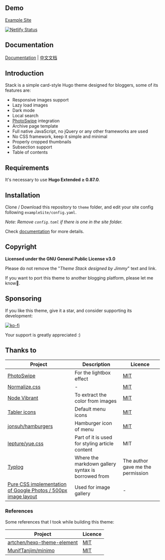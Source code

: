 ## Demo

[Example Site](https://theme-stack.jimmycai.com/)

[![Netlify Status](https://api.netlify.com/api/v1/badges/a2d2807a-a905-4bcb-97da-8da8d847da3d/deploy-status)](https://app.netlify.com/sites/hugo-theme-stack/deploys)

## Documentation

[Documentation](https://docs.stack.jimmycai.com/) | [中文文档](https://docs.stack.jimmycai.com/zh/)

## Introduction

Stack is a simple card-style Hugo theme designed for bloggers, some of its features are:

- Responsive images support
- Lazy load images
- Dark mode
- Local search
- [PhotoSwipe](https://photoswipe.com/) integration
- Archive page template
- Full native JavaScript, no jQuery or any other frameworks are used
- No CSS framework, keep it simple and minimal
- Properly cropped thumbnails
- Subsection support
- Table of contents

## Requirements

It's necessary to use **Hugo Extended ≥ 0.87.0**.

## Installation

Clone / Download this repository to `theme` folder, and edit your site config following `exampleSite/config.yaml`.

*Note: Remove `config.toml` if there is one in the site folder.*

Check [documentation](https://docs.stack.jimmycai.com/) for more details.

## Copyright

**Licensed under the GNU General Public License v3.0**

Please do not remove the "*Theme Stack designed by Jimmy*" text and link.

If you want to port this theme to another blogging platform, please let me know🙏.

## Sponsoring

If you like this theme, give it a star, and consider supporting its development:

[![ko-fi](https://www.ko-fi.com/img/githubbutton_sm.svg)](https://ko-fi.com/C0C530AXX)

Your support is greatly appreciated :)

## Thanks to

| Project | Description | Licence |
| ------- | ----------- | ------- |
| [PhotoSwipe](https://photoswipe.com/) | For the lightbox effect | [MIT](https://github.com/dimsemenov/PhotoSwipe/blob/master/LICENSE) |
| [Normalize.css](https://github.com/necolas/normalize.css) | - | [MIT](https://github.com/necolas/normalize.css/blob/master/LICENSE.md) |
| [Node Vibrant](https://github.com/Vibrant-Colors/node-vibrant) | To extract the color from images | [MIT](https://github.com/Vibrant-Colors/node-vibrant/blob/master/LICENSE.md)
| [Tabler icons](https://github.com/tabler/tabler-icons) | Default menu icons | [MIT](https://github.com/tabler/tabler-icons/blob/master/LICENSE) |
| [jonsuh/hamburgers](https://github.com/jonsuh/hamburgers) | Hamburger icon of menu | [MIT](https://github.com/jonsuh/hamburgers/blob/master/LICENSE) |
| [lepture/yue.css](https://github.com/lepture/yue.css) | Part of it is used for styling article content | MIT |
| [Typlog](https://typlog.com/) | Where the markdown gallery syntax is borrowed from | The author gave me the permission | 
| [Pure CSS implementation of Google Photos / 500px image layout](https://github.com/xieranmaya/blog/issues/6) | Used for image gallery | - |

### References

Some references that I took while building this theme:

| Project | Licence|
| ------- | ------|
| [artchen/hexo-theme-element](https://github.com/artchen/hexo-theme-element) | [MIT](https://github.com/artchen/hexo-theme-element/blob/master/LICENSE) |
| [MunifTanjim/minimo](https://github.com/MunifTanjim/minimo) | [MIT](https://github.com/MunifTanjim/minimo/blob/master/LICENSE) |
